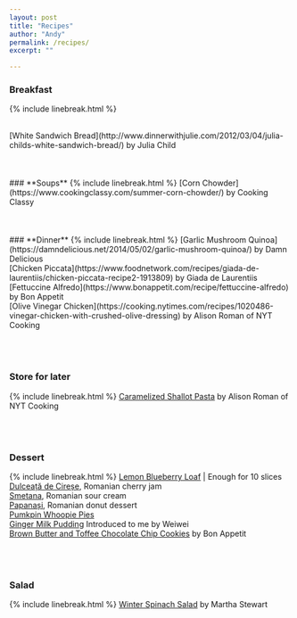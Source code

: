 ```yaml
---
layout: post
title: "Recipes"
author: "Andy"
permalink: /recipes/
excerpt: ""

---
```




### **Breakfast**
{% include linebreak.html %}

 <br>
 [White Sandwich Bread](http://www.dinnerwithjulie.com/2012/03/04/julia-childs-white-sandwich-bread/) by Julia Child

 <br>
 <br>
 <br>
 <br>
### **Soups**
{% include linebreak.html %}
[Corn Chowder](https://www.cookingclassy.com/summer-corn-chowder/) by Cooking Classy
<br>
<br>
<br>
<br>
### **Dinner**
{% include linebreak.html %}
[Garlic Mushroom Quinoa](https://damndelicious.net/2014/05/02/garlic-mushroom-quinoa/) by Damn Delicious
<br>
[Chicken Piccata](https://www.foodnetwork.com/recipes/giada-de-laurentiis/chicken-piccata-recipe2-1913809) by Giada de Laurentiis
<br>
[Fettuccine Alfredo](https://www.bonappetit.com/recipe/fettuccine-alfredo) by Bon Appetit
<br>
[Olive Vinegar Chicken](https://cooking.nytimes.com/recipes/1020486-vinegar-chicken-with-crushed-olive-dressing) by Alison Roman of NYT Cooking
<br>
<br>
<br>
<br>

### **Store for later**
{% include linebreak.html %}
[Caramelized Shallot Pasta](https://cooking.nytimes.com/recipes/1020830-caramelized-shallot-pasta) by Alison Roman of NYT Cooking
<br>
<br>
<br>
<br>
### **Dessert**
{% include linebreak.html %}
[Lemon Blueberry Loaf](https://www.pinterest.com/pin/255227503864573575/) | Enough for 10 slices
<br>
[Dulceață de Cireșe](https://www.lauralaurentiu.ro/retete-culinare/conserve/dulceata-de-cirese.html), Romanian cherry jam
  <br>
[Smetana](https://cookfromrussia.livejournal.com/1159.html "This recipe is for Smetana with 33-35% milk fat. All you need is:                                                          - 1 kg of heavy cream 33-35%,                                                        - 125 g of natural yogurt,                                                       - 24-36 hours and a little bit of patience.                                           In a medium-size bowl carefully mix together cream and natural yogurt. Leave it in a warm place for 24-36 hours. Than put to refrigerator for 1-2 hours. Smetana is ready!"), Romanian sour cream
<br>
[Papanași](https://jamilacuisine.ro/papanasi-prajiti-reteta-video/), Romanian donut dessert
<br>
[Pumkpin Whoopie Pies](http://lemon-sugar.com/2012/10/pumpkin-whoopie-pies.html/ "Pumpkin Whoopie Pies Yield:  15-20 sandwiches Prep Time:  25 minutes ♦ Bake Time:  15 minutes per batch Pumpkin Cookie Ingredients: 3 cups all-purpose flour 1 teaspoon salt 1 teaspoon baking powder 1 teaspoon baking soda 2 Tablespoons ground cinnamon!")
<br>
[Ginger Milk Pudding](https://www.chinasichuanfood.com/ginger-milk-pudding/) Introduced to me by Weiwei
<br>
[Brown Butter and Toffee Chocolate Chip Cookies](https://www.bonappetit.com/recipe/brown-butter-and-toffee-chocolate-chip-cookies) by Bon Appetit
<br>
<br>
<br>
<br>
### **Salad**
{% include linebreak.html %}
[Winter Spinach Salad](https://www.marthastewart.com/316707/winter-spinach-salad) by Martha Stewart
<br>
<br>
